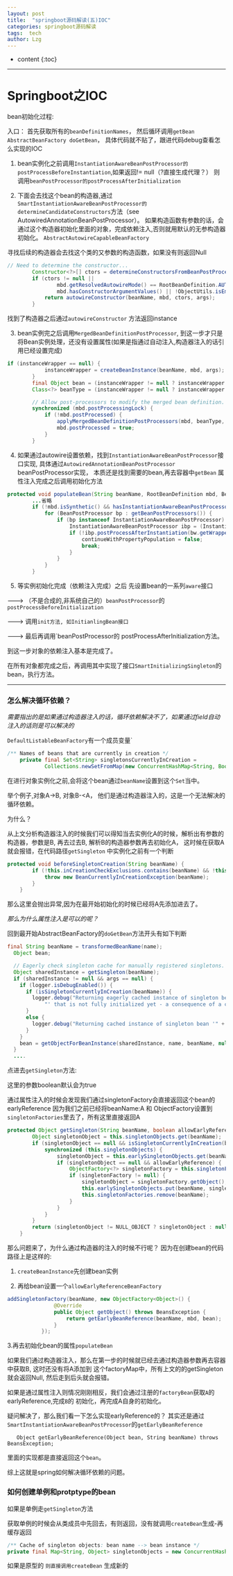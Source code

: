 ```yaml
---
layout: post
title:  "springboot源码解读(五)IOC"
categories: springboot源码解读
tags:  tech
author: Lzg
---
```


* content
{:toc}

---

 # Springboot之IOC


bean初始化过程:

入口：
首先获取所有的`beanDefinitionNames`， 然后循环调用`getBean`
`AbstractBeanFactory doGetBean`， 具体代码就不贴了，跟进代码debug查看怎么实现的IOC


1. bean实例化之前调用`InstantiationAwareBeanPostProcessor的 postProcessBeforeInstantiation`,如果返回!= null（?直接生成代理？） 则调用`beanPostProcessor的postProcessAfterInitialization`

2. 下面会去找这个bean的构造器,通过`SmartInstantiationAwareBeanPostProcessor的determineCandidateConstructors`方法（see AutowiredAnnotationBeanPostProcessor）。
如果构造函数有参数的话，会通过这个构造器初始化里面的对象，完成依赖注入,否则就用默认的无参构造器初始化。
`AbstractAutowireCapableBeanFactory`

寻找后续的构造器会去找这个类的又参数的构造函数，如果没有则返回Null

```java
// Need to determine the constructor...
		Constructor<?>[] ctors = determineConstructorsFromBeanPostProcessors(beanClass, beanName);
		if (ctors != null ||
				mbd.getResolvedAutowireMode() == RootBeanDefinition.AUTOWIRE_CONSTRUCTOR ||
				mbd.hasConstructorArgumentValues() || !ObjectUtils.isEmpty(args))  {
			return autowireConstructor(beanName, mbd, ctors, args);
		}
```

找到了构造器之后通过`autowireConstructor` 方法返回instance


3. bean实例完之后调用`MergedBeanDefinitionPostProcessor`, 到这一步才只是将Bean实例处理，还没有设置属性(如果是指通过自动注入,构造器注入的话引用已经设置完成)

```java
if (instanceWrapper == null) {
			instanceWrapper = createBeanInstance(beanName, mbd, args);
		}
		final Object bean = (instanceWrapper != null ? instanceWrapper.getWrappedInstance() : null);
		Class<?> beanType = (instanceWrapper != null ? instanceWrapper.getWrappedClass() : null);

		// Allow post-processors to modify the merged bean definition.
		synchronized (mbd.postProcessingLock) {
			if (!mbd.postProcessed) {
				applyMergedBeanDefinitionPostProcessors(mbd, beanType, beanName);
				mbd.postProcessed = true;
			}
		}
```


4. 如果通过autowire设置依赖，找到`InstantiationAwareBeanPostProcessor`接口实现, 具体通过`AutowiredAnnotationBeanPostProcessor` beanPostProcessor实现， 本质还是找到需要的bean,再去容器中`getBean` 属性注入完成之后调用初始化方法

```java
protected void populateBean(String beanName, RootBeanDefinition mbd, BeanWrapper bw) {
	    ...省略
		if (!mbd.isSynthetic() && hasInstantiationAwareBeanPostProcessors()) {
			for (BeanPostProcessor bp : getBeanPostProcessors()) {
				if (bp instanceof InstantiationAwareBeanPostProcessor) {
					InstantiationAwareBeanPostProcessor ibp = (InstantiationAwareBeanPostProcessor) bp;
					if (!ibp.postProcessAfterInstantiation(bw.getWrappedInstance(), beanName)) {
						continueWithPropertyPopulation = false;
						break;
					}
				}
			}
		}
```


5. 等实例初始化完成（依赖注入完成）之后 先设置bean的一系列`aware`接口

  ---> （不是合成的,非系统自己的）`beanPostProcessor`的`postProcessBeforeInitialization`

 ---> 调用`init方法, 如InitianlingBean接口`

 ---> 最后再调用`beanPostProcessor的 postProcessAfterInitialization方法。

到这一步对象的依赖注入基本是完成了。

在所有对象都完成之后，再调用其中实现了接口`SmartInitializingSingleton`的bean，执行方法。

---

### 怎么解决循环依赖？

*需要指出的是如果通过构造器注入的话，循环依赖解决不了，如果通过field自动注入的话则是可以解决的*


`DefaultListableBeanFactory`有一个成员变量`
```java
/** Names of beans that are currently in creation */
	private final Set<String> singletonsCurrentlyInCreation =
			Collections.newSetFromMap(new ConcurrentHashMap<String, Boolean>(16));`
```

在进行对象实例化之前,会将这个bean通过`beanName`设置到这个`Set`当中。

举个例子,对象A->B, 对象B-<A， 他们是通过构造器注入的，这是一个无法解决的循环依赖。

为什么？

从上文分析构造器注入的时候我们可以得知当去实例化A的时候，解析出有参数的构造器，参数是B,
再去过去B, 解析B的构造器参数再去初始化A， 这时候在获取A就会报错，在代码路径`getSingleton`
中实例化之前有一个判断
```java
protected void beforeSingletonCreation(String beanName) {
		if (!this.inCreationCheckExclusions.contains(beanName) && !this.singletonsCurrentlyInCreation.add(beanName)) {
			throw new BeanCurrentlyInCreationException(beanName);
		}
	}
```
那么这里会抛出异常,因为在最开始初始化的时候已经将A先添加进去了。


*那么为什么属性注入是可以的呢？*

回到最开始AbstractBeanFactory的`doGetBean`方法开头有如下判断

```java
final String beanName = transformedBeanName(name);
  Object bean;

  // Eagerly check singleton cache for manually registered singletons.
  Object sharedInstance = getSingleton(beanName);
  if (sharedInstance != null && args == null) {
    if (logger.isDebugEnabled()) {
      if (isSingletonCurrentlyInCreation(beanName)) {
        logger.debug("Returning eagerly cached instance of singleton bean '" + beanName +
            "' that is not fully initialized yet - a consequence of a circular reference");
      }
      else {
        logger.debug("Returning cached instance of singleton bean '" + beanName + "'");
      }
    }
    bean = getObjectForBeanInstance(sharedInstance, name, beanName, null);
  }
  ....
```

点进去`getSingleton`方法:

这里的参数boolean默认会为true

通过属性注入的时候会发现我们通过singletonFactory会直接返回这个bean的earlyReference
因为我们之前已经将beanName:A 和 ObjectFactory设置到`singletonFactories`里去了，所有这里直接返回A
```java
protected Object getSingleton(String beanName, boolean allowEarlyReference) {
		Object singletonObject = this.singletonObjects.get(beanName);
		if (singletonObject == null && isSingletonCurrentlyInCreation(beanName)) {
			synchronized (this.singletonObjects) {
				singletonObject = this.earlySingletonObjects.get(beanName);
				if (singletonObject == null && allowEarlyReference) {
					ObjectFactory<?> singletonFactory = this.singletonFactories.get(beanName);
					if (singletonFactory != null) {
						singletonObject = singletonFactory.getObject();
						this.earlySingletonObjects.put(beanName, singletonObject);
						this.singletonFactories.remove(beanName);
					}
				}
			}
		}
		return (singletonObject != NULL_OBJECT ? singletonObject : null);
	}

```

  那么问题来了，为什么通过构造器的注入的时候不行呢？
  因为在创建bean的代码路径上是这样的:

 1. `createBeanInstance`先创建bean实例

 2. 再给bean设置一个`allowEarlyReferenceBeanFactory`
 ```java
 addSingletonFactory(beanName, new ObjectFactory<Object>() {
				@Override
				public Object getObject() throws BeansException {
					return getEarlyBeanReference(beanName, mbd, bean);
				}
			});
```
3.再去初始化bean的属性`populateBean`

如果我们通过构造器注入，那么在第一步的时候就已经去通过构造器参数再去容器中获取B, 这时还没有将A添加到
这个factoryMap中，所有上文的的getSingleton就会返回Null, 然后走到后头就会报错。

如果是通过属性注入则情况刚刚相反，我们会通过注册的`factoryBean`获取`A`的earlyReference,完成`B`的
初始化，再完成A自身的初始化。

疑问解决了，那么我们看一下怎么实现earlyReference的？
其实还是通过`SmartInstantiationAwareBeanPostProcessor`的`getEarlyBeanReference`

`	Object getEarlyBeanReference(Object bean, String beanName) throws BeansException;`

里面的实现都是直接返回这个`bean`。

综上这就是spring如何解决循环依赖的问题。



### 如何创建单例和protptype的bean

  如果是单例走`getSingleton`方法

获取单例的时候会从类成员中先回去，有则返回，没有就调用`createBean`生成-再缓存返回
```java
/** Cache of singleton objects: bean name --> bean instance */
private final Map<String, Object> singletonObjects = new ConcurrentHashMap<String, Object>(256);
```

如果是原型的
`则直接调用createBean` 生成新的
